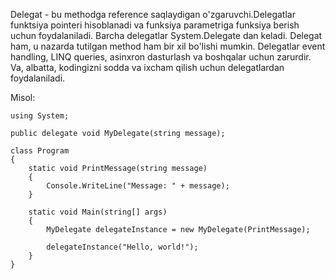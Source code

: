 Delegat - bu methodga reference saqlaydigan o'zgaruvchi.Delegatlar funktsiya pointeri hisoblanadi va funksiya parametriga
funksiya berish uchun foydalaniladi.
Barcha delegatlar System.Delegate dan keladi. Delegat ham, u nazarda tutilgan method ham bir xil  bo'lishi mumkin.
Delegatlar event handling, LINQ queries, asinxron dasturlash va boshqalar uchun zarurdir.
Va, albatta, kodingizni sodda va ixcham qilish uchun delegatlardan foydalaniladi.


Misol:
```
using System;

public delegate void MyDelegate(string message);

class Program
{
    static void PrintMessage(string message)
    {
        Console.WriteLine("Message: " + message);
    }

    static void Main(string[] args)
    {
        MyDelegate delegateInstance = new MyDelegate(PrintMessage);

        delegateInstance("Hello, world!");
    }
}
```